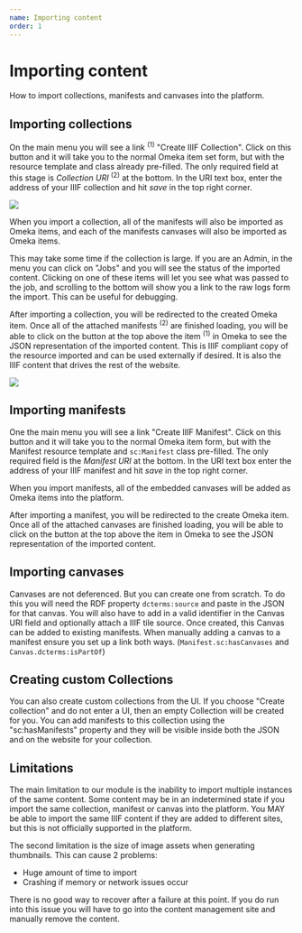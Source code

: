```yaml
---
name: Importing content
order: 1
---
```


# Importing content

How to import collections, manifests and canvases into the platform.

## Importing collections

On the main menu you will see a link <sup>(1)</sup> "Create IIIF Collection". Click on this button and it will take you to the normal Omeka item set form, but with the resource template and class already pre-filled. The only required field at this stage is *Collection URI* <sup>(2)</sup>  at the bottom. In the URI text box, enter the address of your IIIF collection and hit *save* in the top right corner.

<img src="/img/import-collection.png" />

When you import a collection, all of the manifests will also be imported as Omeka items, and each of the manifests canvases will also be imported as Omeka items.

This may take some time if the collection is large. If you are an Admin, in the menu you can click on "Jobs" and you will see the status of the imported content. Clicking on one of these items will let you see what was passed to the job, and scrolling to the bottom will show you a link to the raw logs form the import. This can be useful for debugging.

After importing a collection, you will be redirected to the created Omeka item. Once all of the attached manifests <sup>(2)</sup> are finished loading, you will be able to click on the button at the top above the item <sup>(1)</sup> in Omeka to see the JSON representation of the imported content. This is IIIF compliant copy of the resource imported and can be used externally if desired. It is also the IIIF content that drives the rest of the website.

<img src="/img/collection-view.png" />

## Importing manifests

One the main menu you will see a link "Create IIIF Manifest". Click on this button and it will take you to the normal Omeka item form, but with the Manifest resource template and `sc:Manifest` class pre-filled. The only required field is the *Manifest URI* at the bottom. In the URI text box enter the address of your IIIF manifest and hit *save* in the top right corner.

When you import manifests, all of the embedded canvases will be added as Omeka items into the platform.

After importing a manifest, you will be redirected to the create Omeka item. Once all of the attached canvases are finished loading, you will be able to click on the button at the top above the item in Omeka to see the JSON representation of the imported content.

## Importing canvases

Canvases are not deferenced. But you can create one from scratch. To do this you will need the RDF property `dcterms:source` and paste in the JSON for that canvas. You will also have to add in a valid identifier in the Canvas URI field and optionally attach a IIIF tile source. Once created, this Canvas can be added to existing manifests. When manually adding a canvas to a manifest ensure you set up a link both ways. (`Manifest.sc:hasCanvases` and `Canvas.dcterms:isPartOf`)

## Creating custom Collections

You can also create custom collections from the UI. If you choose "Create collection" and do not enter a UI, then an empty Collection will be created for you. You can add manifests to this collection using the "sc:hasManifests" property and they will be visible inside both the JSON and on the website for your collection.

## Limitations

The main limitation to our module is the inability to import multiple instances of the same content. Some content may be in an indetermined state if you import the same collection, manifest or canvas into the platform. You MAY be able to import the same IIIF content if they are added to different sites, but this is not officially supported in the platform.

The second limitation is the size of image assets when generating thumbnails. This can cause 2 problems:

* Huge amount of time to import
* Crashing if memory or network issues occur

There is no good way to recover after a failure at this point. If you do run into this issue you will have to go into the content management site and manually remove the content.
